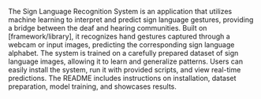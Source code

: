 The Sign Language Recognition System is an application that utilizes machine learning to interpret and predict sign language gestures, providing a bridge between the deaf and hearing communities. Built on [framework/library], it recognizes hand gestures captured through a webcam or input images, predicting the corresponding sign language alphabet. The system is trained on a carefully prepared dataset of sign language images, allowing it to learn and generalize patterns. Users can easily install the system, run it with provided scripts, and view real-time predictions. The README includes instructions on installation, dataset preparation, model training, and showcases results. 
